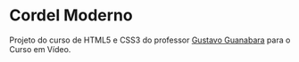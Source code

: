 # Cordel Moderno
 Projeto do curso de HTML5 e CSS3 do professor <a href="https://github.com/gustavoguanabara">Gustavo Guanabara</a> para o Curso em Vídeo.
